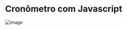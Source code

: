 # Cronômetro com Javascript
 
![image](https://github.com/isinhah/cronometro-com-javascript/assets/100586957/83dec6e3-c413-4d06-b847-84d54cbd292b)
